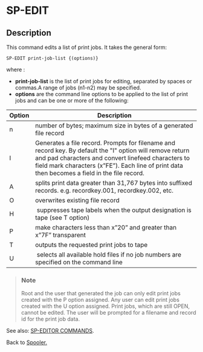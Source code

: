 # SP-EDIT

<PageHeader />

## Description

This command edits a list of print jobs. It takes the general form:

```
SP-EDIT print-job-list {(options)}
```

where :

- **print-job-list** is the list of print jobs for editing, separated by spaces or commas.A range of jobs (n1-n2) may be specified.
- **options** are the command line options to be applied to the list of print jobs and can be one or more of the following:

| Option | Description |
| --- | --- |
| n | number of bytes; maximum size in bytes of a generated file record |
| I | Generates a file record. Prompts for filename and record key. By default the "I" option will remove return and pad characters and convert linefeed characters to field mark characters (x”FE”). Each line of print data then becomes a field in the file record. |
| A | splits print data greater than 31,767 bytes into suffixed records. e.g. recordkey.001, recordkey.002, etc. |
| O | overwrites existing file record |
| H |  suppresses tape labels when the output designation is tape (see T option) |
| P | make characters less than x”20” and greater than x”7F” transparent |
| T | outputs the requested print jobs to tape |
| U |  selects all available hold files if no job numbers are specified on the command line |

> ### Note
>
> Root and the user that generated the job can only edit print jobs created with the P option assigned. Any user can edit print jobs created with the U option assigned. Print jobs, which are still OPEN, cannot be edited. The user will be prompted for a filename and record id for the print job data.

See also: [SP-EDITOR COMMANDS](./../sp-editor-commands).

Back to [Spooler.](./../jbase-spooler)
